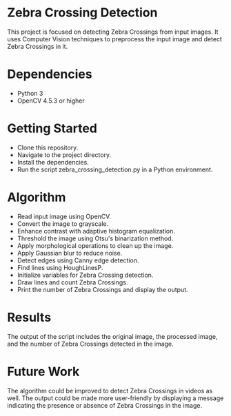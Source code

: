 # Zebra Crossing Detection
This project is focused on detecting Zebra Crossings from input images. It uses Computer Vision techniques to preprocess the input image and detect Zebra Crossings in it.

# Dependencies
- Python 3
- OpenCV 4.5.3 or higher

# Getting Started
 - Clone this repository.
 - Navigate to the project directory.
 - Install the dependencies.
 - Run the script zebra_crossing_detection.py in a Python environment.

# Algorithm
- Read input image using OpenCV.
- Convert the image to grayscale.
- Enhance contrast with adaptive histogram equalization.
- Threshold the image using Otsu's binarization method.
- Apply morphological operations to clean up the image.
- Apply Gaussian blur to reduce noise.
- Detect edges using Canny edge detection.
- Find lines using HoughLinesP.
- Initialize variables for Zebra Crossing detection.
- Draw lines and count Zebra Crossings.
- Print the number of Zebra Crossings and display the output.

# Results
The output of the script includes the original image, the processed image, and the number of Zebra Crossings detected in the image.

# Future Work
The algorithm could be improved to detect Zebra Crossings in videos as well.
The output could be made more user-friendly by displaying a message indicating the presence or absence of Zebra Crossings in the image.
